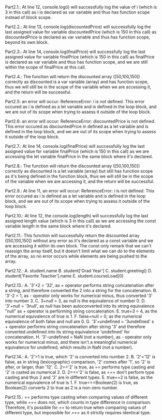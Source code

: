 Part2.1.: At line 12, console.log(i) will successfully log the value of i (which is 3 in this call) as i is declared as var variable and thus has function scope instead of block scope.

Part2.2.: At line 13, console.log(discountedPrice) will successfully log the last assigned value for variable discountedPrice (which is 150 in this call) as discountedPrice is declared as var variable and thus has function scope, beyond its own block.

Part2.3.: At line 14, console.log(finalPrice) will successfully log the last assigned value for variable finalPrice (which is 150 in this call) as finalPrice is declared as var variable and thus has function scope, and we are still within the scope of finalPrice at this call.

Part2.4.: The function will return the discounted array (\[50,100,150\]) correctly as discounted is a var variable (array) and has function scope, thus we will still be in the scope of the variable when we are accessing it, and the return will be successful.

Part2.5: an error will occur: ReferenceError: i is not defined. This error occured as i is defined as a let variable and is defined in the loop block, and we are out of its scope when trying to assess it outside of the loop block.

Part2.6: an error will occur: ReferenceError: discountedPrice is not defined. This error occured as discountedPrice in defined as a let variable and is defined in the loop block, and we are out of its scope when trying to assess it outside of the loop block.

Part2.7.: At line 14, console.log(finalPrice) will successfully log the last assigned value for variable finalPrice (which is 150 in this call) as we are accessing the let variable finalPrice in the same block where it's declared.

Part2.8.: The function will return the discounted array (\[50,100,150\]) correctly as discounted is a let variable (array) but still has function scope as it's being defined in the function block, thus we will still be in the scope of the variable when we are accessing it, and the return will be successful.

Part2.9.: At line 11, an error will occur: ReferenceError: i is not defined. This error occured as i is defined as a let variable and is defined in the loop block, and we are out of its scope when trying to assess it outside of the loop block.

Part2.10.: At line 12, the console.log(length) will successfully log the last assigned length value (which is 3 in this call) as we are accessing the const variable length in the same block where it's declared.

Part2.11.: This function will successfully return the discounted array (\[50,100,150\]) without any error as it's declared as a const variable and we are accessing it within its own block. The const only remark that we can't reassign the array itself, but it doesn't limit what we can do to the elements of the array, so no error occurs while elements are being pushed to the array.

Part2.12.:
A. student.name
B. student['Grad Year']
C. student.greeting()
D. student['Favorite Teacher'].name
E. student.courseLoad[0]

Part2.13.:
A. '3'+2 = '32', as + operator performs string concatenation after a string, and therefore converted the 2 into a string for the concatenation.
B. '3'-2 = 1, as - operator only works for numerical minus, thus converted '3' into number 3.
C. 3+null = 3, as null is the equivalence of number 0.
D. '3'+null = '3null', as null has been autoconverted into its string equivalence "null" as + operator is performing string concatenation.
E. true+3 = 4, as the numerical equivalence of true is 1.
F. false+null = 0, as the numerical equivalence of both false and null are 0.
G. '3'+undefined = '3undefined' s + operator performs string concatenation after string '3' and therefore converted undefined into its string equivalence 'undefined' for concatenation.
H. '3'-undefined = NaN (not a number), as - operator only works for numerical minus, and there isn't a meaningful numerical equivalence for undefined, which results in NaN (not a number).

Part2.14.:
A. '2'>1 is true, which '2' is converted into number 2.
B. '2'<'12' is false, as in string (lexicographic) comparison, '2' comes after '1', so '2' is after, or larger, than '12'.
C. 2=='2' is true, as == performs type casting and '2' is casted as numerical 2.
D. 2==='2' is false, as === don't perform type casting and thus 2 and '2' are in different types.
E. true==2 is false, as the numerical equivalence of true is 1.
F. true===Boolean(2) is true, as Boolean(2) converts 2 to true as 2 is a non-zero number.

Part2.15.: == performs type casting when comparing values of different type, while === does not, which counts in type difference in comparison. Therefore, it's possible for == to return true when comparing values of different type, but impossible for === as it strictly requires identical type.